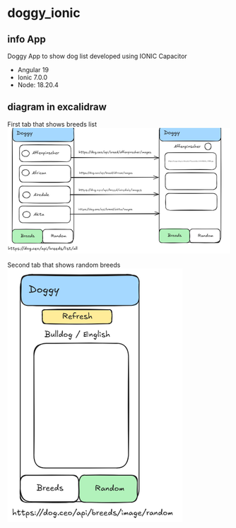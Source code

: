 # doggy_ionic

## info App
Doggy App to show dog list developed using IONIC Capacitor
- Angular 19
- Ionic 7.0.0
- Node: 18.20.4

## diagram in excalidraw

First tab that shows breeds list<br>
![alt text](image-1.png)

Second tab that shows random breeds<br>
![alt text](image.png)